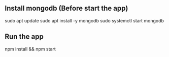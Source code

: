 ## Install mongodb (Before start the app)
sudo apt update
sudo apt install -y mongodb
sudo systemctl start mongodb

## Run the app
npm install && npm start
